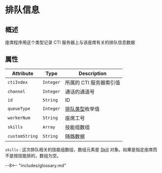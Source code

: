 # 排队信息

## 概述

座席程序用这个类型记录 CTI 服务器上与该座席有关的排队信息数据

## 属性

| Attribute      | Type      | Description             |
| -------------- | --------- | ----------------------- |
| `ctiIndex`     | `Integer` | 所属的 CTI 服务器索引值 |
| `channel`      | `Integer` | 通话的通道号            |
| `id`           | `String`  | ID                      |
| `queueType`    | `Integer` | [排队类型][]枚举值      |
| `workerNum`    | `String`  | 座席工号                |
| `skills`       | `Array`   | 技能组数组              |
| `customString` | `String`  | 随路数据                |

`skills`
: 这次排队相关的技能组数组，数组元素是 [Skill][] 对象。如果是指定座席而不是按技能排的，数组为空。

[排队类型]: enums.md#排队类型
[skill]: skill.md

--8<-- "includes/glossary.md"
